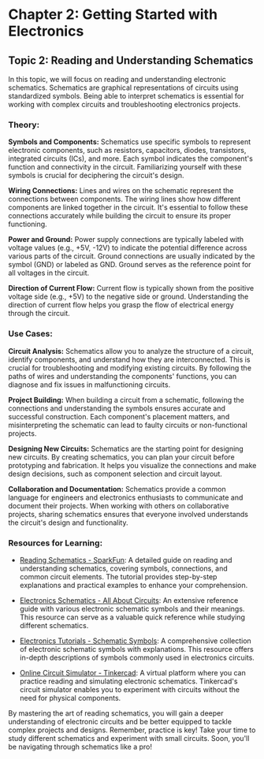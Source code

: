 # Chapter 2: Getting Started with Electronics
## Topic 2: Reading and Understanding Schematics

In this topic, we will focus on reading and understanding electronic schematics. Schematics are graphical representations of circuits using standardized symbols. Being able to interpret schematics is essential for working with complex circuits and troubleshooting electronics projects.

### Theory:

**Symbols and Components:**
Schematics use specific symbols to represent electronic components, such as resistors, capacitors, diodes, transistors, integrated circuits (ICs), and more. Each symbol indicates the component's function and connectivity in the circuit. Familiarizing yourself with these symbols is crucial for deciphering the circuit's design.

**Wiring Connections:**
Lines and wires on the schematic represent the connections between components. The wiring lines show how different components are linked together in the circuit. It's essential to follow these connections accurately while building the circuit to ensure its proper functioning.

**Power and Ground:**
Power supply connections are typically labeled with voltage values (e.g., +5V, -12V) to indicate the potential difference across various parts of the circuit. Ground connections are usually indicated by the symbol (GND) or labeled as GND. Ground serves as the reference point for all voltages in the circuit.

**Direction of Current Flow:**
Current flow is typically shown from the positive voltage side (e.g., +5V) to the negative side or ground. Understanding the direction of current flow helps you grasp the flow of electrical energy through the circuit.

### Use Cases:

**Circuit Analysis:**
Schematics allow you to analyze the structure of a circuit, identify components, and understand how they are interconnected. This is crucial for troubleshooting and modifying existing circuits. By following the paths of wires and understanding the components' functions, you can diagnose and fix issues in malfunctioning circuits.

**Project Building:**
When building a circuit from a schematic, following the connections and understanding the symbols ensures accurate and successful construction. Each component's placement matters, and misinterpreting the schematic can lead to faulty circuits or non-functional projects.

**Designing New Circuits:**
Schematics are the starting point for designing new circuits. By creating schematics, you can plan your circuit before prototyping and fabrication. It helps you visualize the connections and make design decisions, such as component selection and circuit layout.

**Collaboration and Documentation:**
Schematics provide a common language for engineers and electronics enthusiasts to communicate and document their projects. When working with others on collaborative projects, sharing schematics ensures that everyone involved understands the circuit's design and functionality.

### Resources for Learning:

- [Reading Schematics - SparkFun](https://learn.sparkfun.com/tutorials/how-to-read-a-schematic/all):
A detailed guide on reading and understanding schematics, covering symbols, connections, and common circuit elements. The tutorial provides step-by-step explanations and practical examples to enhance your comprehension.

- [Electronics Schematics - All About Circuits](https://www.allaboutcircuits.com/textbook/reference/chpt-9/electronics-schematic-symbols/):
An extensive reference guide with various electronic schematic symbols and their meanings. This resource can serve as a valuable quick reference while studying different schematics.

- [Electronics Tutorials - Schematic Symbols](https://www.electronics-tutorials.ws/symbol/index.html):
A comprehensive collection of electronic schematic symbols with explanations. This resource offers in-depth descriptions of symbols commonly used in electronics circuits.

- [Online Circuit Simulator - Tinkercad](https://www.tinkercad.com/):
A virtual platform where you can practice reading and simulating electronic schematics. Tinkercad's circuit simulator enables you to experiment with circuits without the need for physical components.

By mastering the art of reading schematics, you will gain a deeper understanding of electronic circuits and be better equipped to tackle complex projects and designs. Remember, practice is key! Take your time to study different schematics and experiment with small circuits. Soon, you'll be navigating through schematics like a pro!
